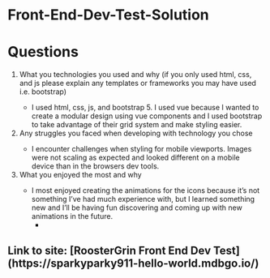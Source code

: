 # Front-End-Dev-Test-Solution
<h1>Questions</h1>

<ol>
<li>
What you technologies you used and why (if you only used html, css, and js please explain any templates or frameworks you may have used i.e. bootstrap)
</li>

<ul>
<li>
I used html, css, js, and bootstrap 5. I used vue because I wanted to create a modular design using vue components and I used bootstrap to take advantage of their grid system and make styling easier.
</li>
</ul>

<li>
Any struggles you faced when developing with technology you chose
</li>

<ul>
<li>
I encounter challenges when styling for mobile viewports. Images were not scaling as expected and looked different on a mobile device than in the browsers dev tools. 
</li>
</ul>

<li>
What you enjoyed the most and why
</li>

<ul>
<li>I most enjoyed creating the animations for the icons because it’s not something I’ve had much experience with, but I learned something new and I’ll be having fun discovering and coming up with new animations in the future.
<ul>
<li>
</ol>
<h2>Link to site: [RoosterGrin Front End Dev Test](https://sparkyparky911-hello-world.mdbgo.io/)</h2>